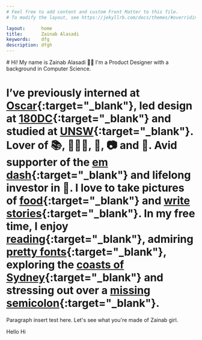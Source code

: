 ```yaml
---
# Feel free to add content and custom Front Matter to this file.
# To modify the layout, see https://jekyllrb.com/docs/themes/#overriding-theme-defaults

layout:      home
title:       Zainab Alasadi
keywords:    dfg
description: dfgh
---
```


<div class="{{ site.site-intro }}" markdown="1">
# Hi! My name is Zainab Alasadi 👋🏼 I'm a Product Designer with a background in Computer Science. 

# I’ve previously interned at [Oscar](https://www.sharewithoscar.com){:target="_blank"}, led design at [180DC](https://www.180dc.org){:target="_blank"} and studied at [UNSW](https://www.unsw.edu.au){:target="_blank"}. Lover of 📚, 🏃🏻‍♀️, 🐶, 📷 and 🍣. Avid supporter of the [em dash](#){:target="_blank"} and lifelong investor in 🍰. I love to take pictures of [food](#){:target="_blank"} and [write stories](https://medium.com/@zainabalasadi){:target="_blank"}. In my free time, I enjoy [reading](#){:target="_blank"}, admiring [pretty fonts](#){:target="_blank"}, exploring the [coasts of Sydney](#){:target="_blank"} and stressing out over a [missing semicolon](#){:target="_blank"}.
</div>
<div class="{{ site.site-intro-space }}" markdown="1">
</div>

Paragraph insert test here. Let's see what you're made of Zainab girl.  

Hello
Hi